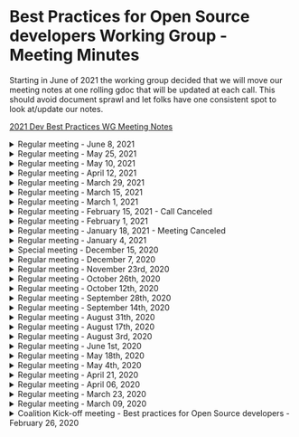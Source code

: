 # Best Practices for Open Source developers Working Group - Meeting Minutes

Starting in June of 2021 the working group decided that we will move our meeting notes at one rolling gdoc that will be updated at each call. This should avoid document sprawl and let folks have one consistent spot to look at/update our notes.

[2021 Dev Best Practices WG Meeting Notes](https://docs.google.com/document/d/1sJhaZxG_9Wb2Sg6a4KxqnIvo_to5OkhMkbBk_7UqtEc/edit#)

<details>
Archived Notes
 <summary>Regular meeting - June 8, 2021</summary>

## Live Meeting Notes

<https://docs.google.com/document/d/1uadzULCR-l9JGVPeFM8uGK0AMsAimBnlC9CGfA9s4Ww/edit>

## Intro

- New members on the call this week?

## New Meeting Day & time

We now meet every other Tuesday at 10 AM ET (2PM UTC) starting May 25, 2021. The calendar invite has been updated to reflect the new day/time.

## Quick status on in-flight projects - (~2min each)

### Fundamentals course

<https://courses.edx.org/courses/course-v1:LinuxFoundationX+LFD106x+3T2020/course/>

- course updates desired annually to 1.5 years
- desire to convert from gdoc to markdown (having some opportunities

### SKF

<https://www.securityknowledgeframework.org/>

### CII Best Practices badge project

<https://bestpractices.coreinfrastructure.org/en>

### Inventory project (CRE)

<https://owasp.org/www-project-integration-standards/>
<https://docs.google.com/presentation/d/16R84qeu9Lvvt4lrSG0dymHgTjqAEzB2XJIsDi4JCHr4/edit#slide=id.p>

-

### Scorecards

<https://github.com/ossf/scorecard>

## Synchronizing Group Efforts

Conversation around next projects

- Our opinionated list of good practices and tools for devs
- How can we provide advise to Maintainers on how to make upgrades easier

## Recording

TBD

</details>

<details>
<summary>Regular meeting - May 25, 2021</summary>

## Live Meeting Notes

<https://docs.google.com/document/d/1Nh4LjoqFYHAvB2xEKahYOD6zKUVmDN_NkpP8R2lIA7A/edit>#

## Intro

- New members on the call this week?

## New Meeting Day & time

We now meet every other Tuesday at 10 AM ET (2PM UTC) starting May 25, 2021. The calendar invite has been updated to reflect the new day/time.

## Quick status on in-flight projects - (~2min each)

### Fundamentals course

<https://courses.edx.org/courses/course-v1:LinuxFoundationX+LFD106x+3T2020/course/>

- course updates desired annually to 1.5 years
- desire to convert from gdoc to markdown (having some opportunities

### SKF

<https://www.securityknowledgeframework.org/>

### CII Best Practices badge project

<https://bestpractices.coreinfrastructure.org/en>

### Inventory project (CRE)

<https://owasp.org/www-project-integration-standards/>
<https://docs.google.com/presentation/d/16R84qeu9Lvvt4lrSG0dymHgTjqAEzB2XJIsDi4JCHr4/edit#slide=id.p>

-

### Scorecards

<https://github.com/ossf/scorecard>

## Synchronizing Group Efforts

Resources -

- <http://people.redhat.com/crrobins/DevBestPractice-RefArch.pdf>
- <https://jamboard.google.com/d/1rpCIykiwrjFG-wvvyVg4YyMwP4RZI6txOWu3ociTOXo/viewer?f=0>
- <http://people.redhat.com/crrobins/Dev_Best_Practices_Drawings.pdf>

Conversation around next projects

- Talked through desire of group to craft some actionable good practices
- How can we provide advise to Maintainers on how to make upgrades easier

## Recording

TBD

</details>

<details>
<summary>Regular meeting - May 10, 2021</summary>

## Live Meeting Notes

<https://docs.google.com/document/d/1c3HYr0ARjqK3qBCVBkkN-buZsD5KMpQc_dRhPa93Big/edit>#

## Intro

- New members on the call this week?

## Please Vote

Seeking to move meeting to a better time, please vote: <https://doodle.com/poll/xxh6ykwx23icqzrc>

## Quick status on in-flight projects - (~2min each)

### Fundamentals course

<https://courses.edx.org/courses/course-v1:LinuxFoundationX+LFD106x+3T2020/course/>

- course updates desired annually to 1.5 years
- desire to convert from gdoc to markdown (having some opportunities

### SKF

<https://www.securityknowledgeframework.org/>

### CII Best Practices badge project

<https://bestpractices.coreinfrastructure.org/en>

### Inventory project (CRE)

<https://owasp.org/www-project-integration-standards/>
<https://docs.google.com/presentation/d/16R84qeu9Lvvt4lrSG0dymHgTjqAEzB2XJIsDi4JCHr4/edit#slide=id.p>

-

### Scorecards

<https://github.com/ossf/scorecard>

## Synchronizing Group Efforts

Resources -

- <http://people.redhat.com/crrobins/DevBestPractice-RefArch.pdf>
- <https://jamboard.google.com/d/1rpCIykiwrjFG-wvvyVg4YyMwP4RZI6txOWu3ociTOXo/viewer?f=0>
- <http://people.redhat.com/crrobins/Dev_Best_Practices_Drawings.pdf>

Conversation around next projects

- Talked through desire of group to craft some actionable good practices
- How can we provide advise to Maintainers on how to make upgrades easier

## Recording

TBD

</details>

<details>
<summary>Regular meeting - April 12, 2021</summary>

## Live Meeting Notes

<https://docs.google.com/document/d/1P6TtTkbtSBLfdjlYWDS4c6EQi_1yTuxqEJyNcBHvrjY/edit#heading=h.f4s78jj8txih>

## Intro

- New members on the call this week?

## Quick status on in-flight projects - (~2min each)

### Fundamentals course

<https://courses.edx.org/courses/course-v1:LinuxFoundationX+LFD106x+3T2020/course/>

- course updates desired annually to 1.5 years
- desire to convert from gdoc to markdown (having some opportunities

### SKF

<https://www.securityknowledgeframework.org/>

### CII Best Practices badge project

<https://bestpractices.coreinfrastructure.org/en>

### Inventory project (CRE)

<https://owasp.org/www-project-integration-standards/>
<https://docs.google.com/presentation/d/16R84qeu9Lvvt4lrSG0dymHgTjqAEzB2XJIsDi4JCHr4/edit#slide=id.p>

-

### Scorecards

<https://github.com/ossf/scorecard>

## Synchronizing Group Efforts

Resources -

- <http://people.redhat.com/crrobins/DevBestPractice-RefArch.pdf>
- <https://jamboard.google.com/d/1rpCIykiwrjFG-wvvyVg4YyMwP4RZI6txOWu3ociTOXo/viewer?f=0>
- <http://people.redhat.com/crrobins/Dev_Best_Practices_Drawings.pdf>

Conversation around next projects

- Talked through desire of group to craft some actionable good practices
- How can we provide advise to Maintainers on how to make upgrades easier

## Recording

TBD

</details>

<details>
<summary>Regular meeting - March 29, 2021</summary>

## Live Meeting Notes

<https://docs.google.com/document/d/1yNd8n5edZARxZ2dRWSG-0Z03dEOKdLruiIJSvgMTou4/edit#heading=h.f4s78jj8txih>

## Intro

- New members on the call this week?

## Quick status on in-flight projects - (~2min each)

### Fundamentals course

<https://courses.edx.org/courses/course-v1:LinuxFoundationX+LFD106x+3T2020/course/>

- course updates desired annually to 1.5 years
- desire to convert from gdoc to markdown (having some opportunities

### SKF

<https://www.securityknowledgeframework.org/>

### CII Best Practices badge project

<https://bestpractices.coreinfrastructure.org/en>

### Inventory project (CRE)

<https://owasp.org/www-project-integration-standards/>
<https://docs.google.com/presentation/d/16R84qeu9Lvvt4lrSG0dymHgTjqAEzB2XJIsDi4JCHr4/edit#slide=id.p>

-

### Scorecards

<https://github.com/ossf/scorecard>

## Synchronizing Group Efforts

Resources -

- <http://people.redhat.com/crrobins/DevBestPractice-RefArch.pdf>
- <https://jamboard.google.com/d/1rpCIykiwrjFG-wvvyVg4YyMwP4RZI6txOWu3ociTOXo/viewer?f=0>
- <http://people.redhat.com/crrobins/Dev_Best_Practices_Drawings.pdf>

Conversation around next projects

- Talked through desire of group to craft some actionable good practices
- How can we provide advise to Maintainers on how to make upgrades easier

## Recording

TBD

</details>

<details>
 <summary>Regular meeting - March 15, 2021 </summary>

## Live Meeting Notes

## Intro

- New members on the call this week?

## Quick status on in-flight projects - (~2min each)

### Fundamentals course

<https://courses.edx.org/courses/course-v1:LinuxFoundationX+LFD106x+3T2020/course/>

- course updates desired annually to 1.5 years
- desire to convert from gdoc to markdown (having some opportunities

### SKF

<https://www.securityknowledgeframework.org/>

### CII Best Practices badge project

<https://bestpractices.coreinfrastructure.org/en>

### Inventory project (CRE)

<https://owasp.org/www-project-integration-standards/>
<https://docs.google.com/presentation/d/16R84qeu9Lvvt4lrSG0dymHgTjqAEzB2XJIsDi4JCHr4/edit#slide=id.p>

-

### Scorecards

<https://github.com/ossf/scorecard>

## Synchronizing Group Efforts

Resources -

- <http://people.redhat.com/crrobins/DevBestPractice-RefArch.pdf>
- <https://jamboard.google.com/d/1rpCIykiwrjFG-wvvyVg4YyMwP4RZI6txOWu3ociTOXo/viewer?f=0>
- <http://people.redhat.com/crrobins/Dev_Best_Practices_Drawings.pdf>

Conversation around next projects

- Talked through desire of group to craft some actionable good practices
- How can we provide advise to Maintainers on how to make upgrades easier
- Could we take "Top X" from Stack Overflow and work on guidance to correct those things?

## Recording

TBD

</details>

<details>
 <summary>Regular meeting - March 1, 2021 </summary>

## Live Meeting Notes

<https://docs.google.com/document/d/1rT6YPFb6LnL1EaCo97gFLcj_QanIoAt-f_q8V8SZqJM/edit>

## Intro

- New members on the call this week?
- Brandon Caldwell

## Quick status on in-flight projects - (~2min each)

### Fundamentals course

<https://courses.edx.org/courses/course-v1:LinuxFoundationX+LFD106x+3T2020/course/>

- course updates desired annually to 1.5 years
- desire to convert from gdoc to markdown (having some opportunities

### SKF

<https://www.securityknowledgeframework.org/>

### CII Best Practices badge project

<https://bestpractices.coreinfrastructure.org/en>

### Inventory project (CRE)

<https://owasp.org/www-project-integration-standards/>
<https://docs.google.com/presentation/d/16R84qeu9Lvvt4lrSG0dymHgTjqAEzB2XJIsDi4JCHr4/edit#slide=id.p>

-

### Scorecards

<https://github.com/ossf/scorecard>

## Synchronizing Group Efforts

Resources -

- <http://people.redhat.com/crrobins/DevBestPractice-RefArch.pdf>
- <https://jamboard.google.com/d/1rpCIykiwrjFG-wvvyVg4YyMwP4RZI6txOWu3ociTOXo/viewer?f=0>
- <http://people.redhat.com/crrobins/Dev_Best_Practices_Drawings.pdf>

Conversation around next projects

- Talked through desire of group to craft some actionable good practices
- How can we provide advise to MAintainers on how to make upgrades easier
- Could we take "Top X" from Stack Overflow and work on guidance to correct those things?

## Recording

<https://zoom.us/rec/share/jGRUSBtJ1Jv7IE8Vvn8xRjAtMzfHjUHUZjaDH2k_TTWzeXXRXZpK6J1UPpy0hdzF.v5AMc6yj9XNpHD-T?startTime=1614614696000>

</details>

<details>
 <summary>Regular meeting - February 15, 2021 - Call Canceled</summary>

## Intro

- New members on the call this week?
-

## Quick status on in-flight projects - (~2min each)

### Fundamentals course

<https://courses.edx.org/courses/course-v1:LinuxFoundationX+LFD106x+3T2020/course/>

-

### SKF

<https://www.securityknowledgeframework.org/>

-

### CII Best Practices badge project

<https://bestpractices.coreinfrastructure.org/en>

-

### Inventory project (CRE)

<https://owasp.org/www-project-integration-standards/>
<https://docs.google.com/presentation/d/16R84qeu9Lvvt4lrSG0dymHgTjqAEzB2XJIsDi4JCHr4/edit#slide=id.p>

-

### Scorecards

<https://github.com/ossf/scorecard>

-

## Synchronizing Group Efforts

Resources -

- <http://people.redhat.com/crrobins/DevBestPractice-RefArch.pdf>
- <https://jamboard.google.com/d/1rpCIykiwrjFG-wvvyVg4YyMwP4RZI6txOWu3ociTOXo/viewer?f=0>
- <http://people.redhat.com/crrobins/Dev_Best_Practices_Drawings.pdf>

Conversation around diagrams

-
-
-

## Recording

N/A

</details>

<details>
 <summary>Regular meeting - February 1, 2021</summary>

## Intro

- New members on the call this week?
- Vinnod Anadan

## Quick status on in-flight projects - (~2min each)

### Fundamentals course

<https://courses.edx.org/courses/course-v1:LinuxFoundationX+LFD106x+3T2020/course/>

- need to convert google docs to markdown format....someday
- Seeking to do annual update/every year and a half
- @CRob talk to david w about RH training (and any others that have interesting materials)

### SKF

<https://www.securityknowledgeframework.org/>

- building feature for secure code review (CVEs, code snippets, etc). will have real examples in the near future. Xav will ping Glen to continue collaborating.

### CII Best Practices badge project

<https://bestpractices.coreinfrastructure.org/en>

- David posted email about longer-term project. Website runs on Rails5 due to library incompatibilities with Rails6. Working on conversion. Testing framework currently does not work (but most of the rest does).
- David notes "making updates hard is a security problem. how do we fix this?"
- We may want to pick this up as a future work item (simpler updates). We can provide advice, tooling, etc to help devs avoid getting in this spot. Dependabot and other tricks, guidance docs per language maybe? How do we address this from an SCA-perspective
- Dan L has two recent posts two posts <https://medium.com/swlh/the-dependency-jungle-841bd1c7bce0> & <https://dlorenc.medium.com/zombie-dependencies-77c34740a7a8>

### Inventory project (CRE)

<https://owasp.org/www-project-integration-standards/>
<https://docs.google.com/presentation/d/16R84qeu9Lvvt4lrSG0dymHgTjqAEzB2XJIsDi4JCHr4/edit#slide=id.p>

Update from CRE team - -"We just finished mapping the CREs (based on ASVS checks) to NIST SP800-53!
After analysing the result we concluded we need an intermediate layer of concepts to make mapping and maintenance easier, but also to make the inventory more organized. See the slides for details and examples. We also specified the mapping data model, as promised.
Currently we are adding the conceptual layers to the CRE mapping and then we can work with Glenn and Riccardo on importing and frontend work. In case we won't have a working demo next time we definitely can show you examples in the data of what it will look like using source data and mockups. We look forward to that."

### Scorecards

<https://github.com/ossf/scorecard>

- working with Envoy project to eval dependencies.
- questions on how to address best practices have come up..."how we we do crypto validation?", for example

## Synchronizing Group Efforts

Resources -

- <http://people.redhat.com/crrobins/DevBestPractice-RefArch.pdf>
- <https://jamboard.google.com/d/1rpCIykiwrjFG-wvvyVg4YyMwP4RZI6txOWu3ociTOXo/viewer?f=0>
- <http://people.redhat.com/crrobins/Dev_Best_Practices_Drawings.pdf>

Conversation around diagrams

- Page 3 - Move SKF & CII into Venn overlap fully
- @CRob to test out a few colours for diagram
- Page 2 - remove Inputs/Output for now and ask project leads to flesh out project info for publication to WG landing page
- Future Work Item - review desired requirements to endorse for OSS Devs with group. Provide guidance for MFA/2FA for Devs
- Page 5 - Personas - @CRob share Vuln. Disclosure person PPT with group for review.
- @ALL - review page 5 androvide notes on personas relevant to this WG, make suggestions for items to combine/not focus on, and personas to expand

## Recording

TBD

</details>

 <details>
 <summary>Regular meeting - January 18, 2021 - Meeting Canceled</summary>

## Intro

- New members on the call this week?
-

## Quick status on in-flight projects - (~2min each)

### Fundamentals course

<https://courses.edx.org/courses/course-v1:LinuxFoundationX+LFD106x+3T2020/course/>

-

### SKF

<https://www.securityknowledgeframework.org/>

-

### CII Best Practices badge project

<https://bestpractices.coreinfrastructure.org/en>

- Rails 5->6 update. "Making updates hard is a security problem"

### Inventory project (CRE)

<https://owasp.org/www-project-integration-standards/>
<https://docs.google.com/presentation/d/16R84qeu9Lvvt4lrSG0dymHgTjqAEzB2XJIsDi4JCHr4/edit#slide=id.p>
\*Instantiated the first batch of low level common requirements, based on the ASVS checks
• Linked these to the OWASP top 10
•85% Linking these to NIST SP800-53 rev.5. – as a donation to the community by the Software Improvement Group
We regard this NIST publication as a good source as it is authoritative and provides useful additional content, like optional countermeasures
such as purging a mobile device in case of a lockout. Approach:
• Starting with ASVS since it generally is most detailed, then tracing the most relevant paragraphs in NIST-800-53.
• Ignoring second-order relations (Related controls in NIST), as it creates a jungle of (circular) references that we are trying to simplify.
• Starting up: Mapping WSTG - self maintaining!
We are in the process of making the CRE-links with the OWASP Web Security Testing Guide the first self-maintaining mapping. The plan is to
add tags to the WSTG sources that our parse will use to keep the CRE mapping up to date all the time.
• Soon: importing in SKF and building first use case: Show CRE page based on CRE-ID.
• After that:
• Adding intelligence to the CRE parser that finds new (cross-) relations if new data is added by the community.
• More use cases, e.g. search, coverage mapping from standard to standard
• Setting up structure for native CRE browsing, using perspectives

### Scorecards

<https://github.com/ossf/scorecard>

-

## Synchronizing Group Efforts

Resources -

- <http://people.redhat.com/crrobins/DevBestPractice-RefArch.pdf>
- <https://jamboard.google.com/d/1rpCIykiwrjFG-wvvyVg4YyMwP4RZI6txOWu3ociTOXo/viewer?f=0>
- <http://people.redhat.com/crrobins/Dev_Best_Practices_Drawings.pdf>

## Other subjects

-
-

## Recording

TBD

</details>

<details>

 <summary>Regular meeting - January 4, 2021</summary>

## Intro

- New members on the call this week?
- Jon Zeolla

## Quick status on in-flight projects - (~2min each)

### Fundamentals course

<https://courses.edx.org/courses/course-v1:LinuxFoundationX+LFD106x+3T2020/course/>

-

### SKF

<https://www.securityknowledgeframework.org/>

- up to 18 pis running the lab environment
- toying with idea of adding code reading skill to SKF (wants to check with CodeQL guys) - provide snippet, have learner ID vuln/coding flaw. doesn't seem hard to integrate. (Xav will check to see what is available)
  Glenn will be updated site cert laster this week

### CII Best Practices badge project

<https://bestpractices.coreinfrastructure.org/en>

- Updated stack (docker updates, etc)
  added small tweaks to criteria that were proposed ~Dec8; any last minute comments, please speak up now so they can be merged Thursday
  rebranding from CII to OpenSSF Best Practices Badge (costs involved)? If we do it, we'd like to do it just once. - <https://github.com/coreinfrastructure/best-practices-badge/issues/1515>

### Inventory project (CRE)

<https://docs.google.com/presentation/d/16R84qeu9Lvvt4lrSG0dymHgTjqAEzB2XJIsDi4JCHr4/edit#slide=id.p>

- Working on NIST 800-53 mappings
- OWASP testing guide up next
  Working with SKF to import to work to build the 1st use case
  DW - CRE needs a homepage (CRob agrees!!)

### Scorecards

<https://github.com/ossf/scorecard>

-

## Synchronizing Group Efforts

<http://people.redhat.com/crrobins/DevBestPractice-RefArch.pdf>
<https://jamboard.google.com/d/1rpCIykiwrjFG-wvvyVg4YyMwP4RZI6txOWu3ociTOXo/viewer?f=0>

- Review first draft of RefArch with whole WG
- Good round of comments, will continue to add information to diagram and refine. Artifact will be useful in explaining our group to ourselves and outsiders to help encourage participation in our projects and help developers get value out of our output.

## Other subjects

-
-

## Recording

TBD

</details>

<details>
<summary>Special meeting - December 15, 2020</summary>

Whiteboard diagram - <http://people.redhat.com/crrobins/DevBestPractice-RefArch.pdf>

## Attendees: CRob, David, Xav, Altaz

## Meeting Notes

Hit the record button? -- YUP
WG purpose - educate people, give training (hands on/how-to apply), consistent community-curated requirements list, leverage community initiatives to achieve these goals
Xav notes that reporting helps with adoption
WG README - <https://github.com/ossf/wg-best-practices-os-developers/blob/main/README.md>
Identify (CRE, standards), Learn (Fundamentals, OWASP SKF), Adopt (Badge (+Identify), Scorecards)
Next steps - gap assessment - what are we missing to hit our mission/vision, what technical gaps do we have, what requirement/standards are we missing?

## Recording

<http://people.redhat.com/crrobins/OpenSSF%20Dev%20Best%20Practices%20Reference%20Architecture%20JAD%20(2020-12-15%20at%2011_33%20GMT-8).mp4>

</details>

<details>
 <summary>Regular meeting - December 7, 2020</summary>

## Intro

- New members on the call this week?
- avalani (Altaz Valani)
- Magnus
- Todd Collum (Red Hat)
- Mark Bestavros (Red Hat)
- Ryan Ware (Intel)

## Quick status on in-flight projects - (~2min each)

### Fundamentals course

<https://courses.edx.org/courses/course-v1:LinuxFoundationX+LFD106x+3T2020/course/>

- Stats for Fundamentals of Developing Secure Software (as of 12/01) Courses:
- Secure Software Development: Requirements, Design, and Reuse (LFD104x) 508 registrants
- Secure Software Development: Implementation (LFD105x) 279 registrants
- Secure Software Development: Verification and More Specialized Topics (LFD106x) 253 registrants

### SKF

<https://www.securityknowledgeframework.org/>

- busy upgrading Docker environment - projects perhaps up to 200 simultaneous users spinning up labs
- using machine learning to automatically generate security requirements
- looking to work on editing next - "easy editor" mode to practice exploits & implementation of controls within labs
- Dan L asks if there are any estimates on potential on-going costs (Glenn is/will investigate

### CII Best Practices badge project

<https://bestpractices.coreinfrastructure.org/en>

- CII Best Practices Badge: 3526 Projects are now enrolled. For stats over time, see: <https://bestpractices.coreinfrastructure.org/en/project_stats>

### Inventory project

<https://docs.google.com/presentation/d/16R84qeu9Lvvt4lrSG0dymHgTjqAEzB2XJIsDi4JCHr4/edit#slide=id.p>

- Possible demo to WG
-

### Scorecards

<https://github.com/ossf/scorecard>

- daily cron file running each night with results published in json format.

## Synchronizing Group Efforts

- Group "Walking Around" Deck aka the Elevator Pitch (Slide 13 for diagram)
  <https://docs.google.com/presentation/d/16R84qeu9Lvvt4lrSG0dymHgTjqAEzB2XJIsDi4JCHr4/>
  Dan's Diagram -
  <https://docs.google.com/presentation/d/17ByjVMRWLg5_d3ICRLNC6bqQEkFX8_7xpQVkl7D8Q-0/edit#slide=id.p>

- Group Brainstorm on Connectivity of projects
  -- Altaz - how can we automate regs/frameworks
  -- DW - looking at badges/fundamentals do offer assurance/certification of practices
  -- SKF - can "attest" project/person completed labs
  -- DW - add to flow diagram (what is/should be moving between the elements)..not only add the WHAT, but add the HOW to it
  -- Glenn - "You are the whole circus, but it is only one clown" - would be good it ID where data is best hosted/created and source from there - reduces redundancy, allows focus on
  -- will create WG Reference Architecture - Dave W, Altaz, Dan L, CRob, and others to start to put the picture together of how all our parts interact

## Other subjects

-
-

## Recording

<https://github.zoom.us/recording/detail?meeting_id=32ZBQPHQShGrbxmmsX4uvg%3D%3D>

</details>

<details>
 <summary>Regular meeting - November 23rd, 2020</summary>

## Intro

- New members on the call this week?
- Frederico De Meo
- Rob van der Veer (CRE project)
- Sylvan Rigal (CRE project)

## Quick status on in-flight projects

### Fundamentals course

- Lots of interest & sign ups (100s of folks). DW will get #s for next time.
- DW can give access to the source google docs for anyone interested in "auditing" the class and seeing the materials

### SKF

- Improving labs (with help from a colleague). Trimming size down in size to make them quicker and more reliable.
- Working on github integration (next year task)
- Adding MOAR raspberry pis to improve capacity/performance. Curious to see Foundation's ability to finance tasks like this @CRob talk to TAC.
  - Dan L - plan for quarterly press releases. PR team locks doc ~2wks ahead.
    - @Glenn get "press release" text prepped and over to CRob to pass to PR team
- Ricco working on mapping user stories to SKF. Making a machine-learning model to perform the mapping & recommend requirements for ASGS reqs. Looking at 30-50 most used user stories for ASGS reqs.

### CII Best Practices badge project: which working group of the OSSF?

- TAC met and agreed with discussion between leads for Metrics & this working group. Dev Best Practices working group is cleared to assist curating/augmenting/improving the current CII Best Practices Badge project best practices. We'll coordinate with the Metrics team as they are ready to start advertising the badges as part of their reporting.
- Group discussion:

### Inventory project

- Working towards further integration with CRE & SKF. Has design that supports it. Will extend current SKF mappings with new standard.
- What is a good technical control to use (in email suggested PCI-DSS?) - NIST SSDF (<https://csrc.nist.gov/publications/detail/white-paper/2020/04/23/mitigating-risk-of-software-vulnerabilities-with-ssdf/final>), OWASP ASVS (<https://csrc.nist.gov/publications/detail/white-paper/2020/04/23/mitigating-risk-of-software-vulnerabilities-with-ssdf/final>), OWASP Project Proactive Controls (<https://owasp.org/www-project-proactive-controls/>), NIST 800-53 ( , NIST CSF (
- What are priority use cases for for interactions with database (ex url with cre id and get links to sources) DW - if I met criteria X, what other criteria might I also meet?
- hope to demonstrate to group next meeting

### Scorecards

- <https://github.com/ossf/scorecard>
- makes pass/fail binary decisions across these projects o assist in automation.
- setup to run cron jobs across an assortment of projects to watch trends over time (suggestions for additional projects or better detections welcome)
- hitting a boggle with github rate-limiting (would welcome suggestions to improve performance) - DW suggests splitting up jobs to run serially

## Synchronizing Group Efforts

- How do we want to move forward participating in the currently listed projects?
  -- DW what is missing in the best practices badge? would love feedback. how can we integrate the Scorecard with Badges?
  -- @CRob setup brainstorming doc to collect ideas on increasing awareness
  -- Attending calls with projects to walk through SFK/CRE/Badges
  -- assemble Conference list & assemble stock deck for presenting
  ---<https://docs.google.com/spreadsheets/d/1L_wvZlwgr3vEiaHDG31U4NnUq6IeIGDVrkIzhGlL0FQ/edit#gid=0>
  -- get Fredrico access to Slack
  -- Federico - have we considered approaching academia/researchers. how can we map human factors or computer functions to a mathematical function? (google "Science of Security" to see if this lines up with possibilities). There are some things that can be mathematically proven.
  -- how can this group help in looking at research/the cbk to assist in improving that research off

- How best can we serve the OSS developer community?
  -- Awareness of these projects?
  -- Synching of standards/requirements between projects?
  -- Documenting persons/user stories
  -- Other thoughts

## Other subjects

- DW met with Hyperledger Avalon project last week. They are in good shape and got a badge!! They will be providing some git issues for improvement
-

## Recording

Sadly, no one on call had perms to allow it - @CRob get that fixed for DW & myself

</details>

<details>
 <summary>Regular meeting - October 26th, 2020</summary>

## Intro

- New members on the call this week?
  Rob, Spyros, & Dan stopped by to talk about their projects

## Quick status on in-flight projects

### Fundamentals course

- in-flight for public release - STAY TUNED!
- wants to move to github in markdown post-release

### SKF

- major release out now! (yay!)
- glenn will be adding more network/compute capacity
- labs improvement in-flight (design secure coding function)
- needs help with github how it can ingest scoring data

### CII Best Practices badge project: which working group of the OSSF?

- no decision from TAC yet
- more projects getting badges
- some capacity issues around folks downloading data, implementing rate limit to help manage
- assurance case in badge app - why do we think this is secure - MITRE has reviewed recently and posted comments; they'd like the app to swap to MITRE notation

### Inventory project

- Common Requirement Enumerator (CRE)
  <https://owasp.org/www-project-integration-standards/>
- david expressed interest
- glenn invited them to our call - Rob & Spyros
- OWASP integration standard project - -create inventory to link standards together
- Setup meeting next week to talk about data formats (SKF & CRE has mutual interest). envision a service/url that can be used to route content linked to particular topic
- Spryos working on POC
- Currently maintaining links in spreadsheet & using python script to convert to YAML to validate vs. JSON schema & puts valid items into github. github action links PR & provides basic REST API
- David W ? - what about standard overlap/relations but not exactly the same? how will that be handled? DW - we should assume they are related, but not subsets/supersets of each other. Rob - want to learn about requirements at this point & provide data - future item to work on

(Rob is co-lead of this and also works on SAMM)

## Other subjects

- Dan Lorenc to present on [Open Source Scorecards](https://github.com/dlorenc/scorecard) if it makes sense to work on as part of this group.
  <https://github.com/dlorenc/scorecard>

- wants to distill CII best practices & dashboards project to find requirements that can be defined and automated
- understands some items are not automatable
- using cii api to check/validate data
- desires a place to talk about what best practice are & discuss (sounds like Dan found the place!)
- Glenn ? - where can this be run - cli for now, can be run ...daily..and save results or done on the fly
- Daveid W ? - are queries in parallel - yes & caches github queries for rate limiting
- Daveid W ? - badges has some tools and are collecting some of this info, think about where best places to run checks would be
- Dan L -wants to make it finer-grain in the future and focus on specific languages
- David W ? - we should setup a subset meeting to go over checking/tests of each tools to see overlap & opportunities
- David W ? - is this github only? gitlab, etc? - Dan L- is open to the idea in the future
- David W ? - suggests talking to the Chaos folks...they have some tooling in this space too. He can help broker convo

## Recording

[Meeting recording](https://github.zoom.us/rec/play/Dw-FA9xZotcX09hSBp-EfLCna3Yi5raNgHThv6VmSXISmsJlBSXjyE2FGN1XgmEx0FBAWoXVonL21aG3.CRLFuuL-NQeO9STQ?continueMode=true)

</details>

 <details>
 <summary>Regular meeting - October 12th, 2020</summary>

## Intro

- No new members on the call this week

## Quick status on in-flight projects

### Fundamentals course

- 3 classes have been converted to EdX (content being broken up to smaller pieces)
- David reviewing & has taken all 3 classes
  -- minor formatting/typo changes being corrected
- Email david to get into beta test (goes live in one week)
- Could create github repo to collect feedback on future classes & submit issues
- Desire not to have constant stream of new content, desire for some form of period updates/review

### SKF

- Met with xavier on codeql integrations & how to coordinate requirements & how to add codeql into labs. Xavier hope to have an update on status later today
- Team is fixing last bugs. can use skf as an anonymous user, now working on polishing
- Planning on release later this week (has generic codeql template or if xav's efforts get integrated)
- Feedback, questions, gitter channel for feedback
- For RFEs - create fork (all content is in markdown) & pr
  -- now that app is decoupled, even easier/fasater for updates (if WG wants to add prior to big release, look at dev branch) [currently big backlog, but going forward will be a smaller delta]
- Badging/scoring will be in future sprints
- Labs fixing vulns in editor & testing against labs, in-browser http-interceptor

### CII Best Practices badge project: which working group of the OSSF?

- David gave preso to TAC last week(since there are two groups interested in badges)
- WG's need to refine scope & present to TAC that hopefully will make things more clear.

### Inventory project

- Common Requirement Enumerator (CRE)
- OWASP has already been active in promoting it
- OWASP is working on MVP on structure of MVP
- Will add/replace with skf dataset
- Looking for requirements coverage (ASF, PCI, FedRAMP, etc)
- Gibson can report back with progress next WG call

## Other subjects

- Gibson - what timing should they consider for their release?
  -- Conversation about how end-user could actually get and deploy update
  -- David - would this be good to get into the press release that is coming out this week?
  ---David, Xavier, CRob agree this would be good to add in
  --- Press release should be frozen by oct15 (note to lindsay) to go out on oct28
  ---- @CRob contact lindsay to see if we can get into press release. @ Gibson to propose a few sentences for the release & provide access links

## Recording

[Meeting recording](https://github.zoom.us/rec/play/ryLKINNE83bMavNA_mYNfAjkQFcWUyNNk_D-Yc-Oh7EPchxxedABvHzNyL55KiVfS3Ry4R-jwwkABWsA.tCGvkrb6HeGiKoNK?continueMode=true&_x_zm_rtaid=adj_Bf8bSz2PFTsAxn_qbg.1603127971136.cef4507fbbd7e934ff492b003b76eeca&_x_zm_rhtaid=116)

</details>

<details>
 <summary>Regular meeting - September 28th, 2020</summary>

## Intro

- Rob Cuddy, from HCL Technologies

## Quick status on in-flight projects

### Fundamentals course

Things are on track. Content is frozen, conversion to EDX is in progress.
ETA is still end of October, it would be awesome, though November is more realistic.
We should have the sign up by the end of October.

**Early access possible?**

Certainly possible, David will ask: Yes, beta access 1w before the release.

**Cost?**

Free for taking the course. Fee for the certification? David will ask

### SKF

- UI: All the pages done.
- TODO: Design patterns
- TODO: CodeQL queries - Xavier to touch base with Glenn / Riccardo

## CII Best Practices badge project: which working group of the OSSF?

See <https://github.com/ossf/wg-best-practices-oss-developers/issues/23>

It doesn't easily fit into just one group. Focused on measuring projects, which fits perhaps better into the "Security threat" group. There should be one home, as a working group, but it's important to set up a collaboration between the 2 groups. Whichever WG is the home, both groups should be involved.

- Crob: feels strongly that it should be part of this group, to focus all developer-focused activities in one group.
- Bjorn agrees with Crob. It's def about the best practices. Fair point that the name confusion could be a problem if the CII Best Practices goes into another group than the Best Practices WG
- Dave + Pavel + Rob Cuddy votes for this group
- Xavier: Not a strong opinion but thinks it should belong to the other group. This WG is focused on the individual, that other is focused on the projects.
- Rob: Anything that can bring visibility on best practices to individuals is valuable

David will bring that to the other WG, and eventually bring it to the TAC

## Organization: Nominate new lead / co-lead?

CRob is volunteering

## Inventory project: Should we start?

<https://github.com/ossf/wg-best-practices-oss-developers/blob/main/docs/inventory.md>

- CRob: This group should have these resources. The integration part will def be more challenging and could come in a later phase.
- Rob: Connection to other tooling and categorization make a big difference. About ranking: loves that it comes from the actual user's perspective.
- When the inventory integrates with SAST tools within the IDE, do you get remediation advises associated? Depends on the tool itself, but yes.
- SKF intended also to consume the inventory. In the meantime, SKF can add other sources, waiting for the inventory to be live.

## Other subjects

- Xavier's zoom virtual background is from [Miyazakis's Spirited away](https://en.wikipedia.org/wiki/Spirited_Away), awesome movie highly recommended by this group.

</details>

<details>
 <summary>Regular meeting - September 14th, 2020</summary>

## Introduction of newcomers

## OWASP SKF Demo

Glenn made a demo of the Security Knowledge Framework. Comments and questions:

- The framework is open to external contributions. One can create new design patterns and enrich the framework
- **Can the entries be mapped to other requirements than ASVS / MASVS?** This working group intended to also deliver a unified requirements definition (The _Inventory_ project). Once done, this unified list would have been used for the mapping. This project has been paused because of lack of resources.
- Demo of the upcoming version available at <https://beta.securityknowledgeframework.org/>. Credentials are the same as for the current demo version
- **Do you have plans to add compliance requirements (e.g. NIST)** No plan, but the platform makes it easy to add requirements, and we want people to contribute.
- **Concrete next steps**:
- Login with ID providers (GitHub, GitLab, Google, Facebook, Twitter ...)
- Infrastructure for public instance
  - Remarks: this is not blocking the next release. We can release it with the current local deployment solution
- For the OSSF public announcement: Announce release, and announce plan to provide a public, community-powered instance.

## (Discussion of) proposal from David A. Wheeler

David A. Wheeler made the following proposal:

The OpenSSF is expected to have a press release at the end of October.
It would be very good to have a few concrete results to announce then.
If we want to meet that deadline, some things must happen quickly!

Several people have reviewed the course “Fundamentals of Developing Secure Software”,
with generally very positive comments. I have tried to respond to all
feedback (e.g., there's more about privacy, CORS, etc.).
If this course is to be released by the end of October,
the course content has to be frozen Sep 15, and this WG needs to
approve it as an OpenSSF result within a few days (final approval must
be known by the end of September, and the TAC and GB may need/want to weigh in).

On 2020-09-11 Glenn Ten Cate & David A. Wheeler spent considerable time discussing
OWASP SKF & the "Fundamentals..." course. They are very different;
the "Fundamentals" course covers basic fundamentals, while OWASP SKF includes
mechanisms to identify requirements & a set of labs. We discussed options for
integrating them more closely in the future, and have some ideas for doing that
long-term, but it would be risky to try to integrate them into a single
by the end of October. However, Glenn Ten Cate believes they can have a useful
capability by the end of October. Both agreed that the SKF labs, for example,
are an excellent complement to the "Fundamentals" material.

I propose that:

- This WG vote whether or not to approve releasing the
  “Fundamentals of Developing Secure Software” course as an OpenSSF course.
  The vote can be electronic; if desired here's a Doodle poll to do it:
  <https://doodle.com/poll/wkwgpzmbhmmgdy3f> . I propose a deadline of
  2020-09-17 23:00 Eastern Time (this upcoming Thursday).

  I also propose that:

- The OWASP SKF work be encouraged to be developed so that there will be
  a releasable version at the end of October (e.g., with enough
  labs that people can clearly see its utility). The WG would vote later
  (say in early October) on whether or not it's ready at that time.
  Of course this work could continue to be refined after that time.

## Actions

- [ ] All: Vote on the course
- [ ] Glenn: Cost estimation for the SKF public infra

</details>

<details>
 <summary>Regular meeting - August 31th, 2020</summary>

## Round table

We welcomed new members and made a quick round of introductions
Attendees: Bjoern Kimminich, Crob, Dave Russo, David Wheeler, Glenn Ten Cate, Riccardo Ten Cate, Dan Lorenc, Pavel Malinov, Xavier René-Corail

## Presentation of the working group

- Overview of the mission
- Overview of the 3 initial projects, and status
  - Inventory and community paused
  - Learning platform

## Presentation of the learning platform / SKF

Glenn and Riccardo presented the learning platform, the vision around it, the current status and the upcoming planned features.
We decided to run a 30min demo and Q&A during next meeting

## CII Best practices badge

David gave a presentation of the [CII Best practices badge](https://github.com/coreinfrastructure/best-practices-badge/blob/master/doc/cii-bp-badge-intro.pptx)

## Course draft

David is working on a course to be published on edx. Freeze date is middle of next month. Should be ready for Nov 3rd for an announcement of new releases from the OSSF.
Feedback welcome, send him an email to get access.

## Actions

- Glenn / Riccardo: Prepare a demo + walk through SKF (please no demo while driving the car Glenn)
- Glenn / David: Think about how the edx course (or similar others) can be "integrated" into the learning platform, contribute to the learning path, etc.
- All: reflect about the CII best practices badge and how it could help our projects. It was not originally in our vision to score the projects, but a badge could obviously contribute to the community effort. Another idea could be that the criteria could link to the respective entries in the learning platform?
- All: propose other ideas for next meeting's agenda

</details>

<details>
 <summary>Regular meeting - August 17th, 2020</summary>

## What happened since last meeting?

- Demo of the new SKF, with UI improvements.
  - On track to release a MVP end of this month

![New UI](./img/New-SKF-UI.png)

- Request for resources for the SKF cloud formally [documented](https://docs.google.com/spreadsheets/d/18hkrbXcDMpbrzAyFJCqXm0jKG9mZ4bQchf1RP9pCBOQ/edit#gid=361723822)
  - 120 dev hours for SKF
  - 180 dev hours for SKF-Labs
  - 8h / week for operations
- 2 candidates reached out to join the working group - intro discussions planned

## Coming next

- API endpoint that can be called for example from GitHub to get the learner achievement and display something on the GitHub profile
- Better structure the Juice shop labs: limit to the ones that have a tutorial
  - Adding tutorials to the ones without was discussed, but in some case it doesn't make sense, and there are not so many where it would make sense
- Add the possibility for the learner to contribute to the labs by opening a PR on the community instance

## Questions

- For the TAC:
  - Resources (see above)
  - Cloud provider preference for the hosting?
  - Should the project move under the OSSF GitHub org or can it stay under Glenn's personal ownership?
    - OWASP didn't previously force it to be under OWASP
  - So far SKF is an [OWASP project](https://owasp.org/www-project-security-knowledge-framework/). How will the OSSF promotion happen?
    - Logo, text on the SKF page?
    - Referencing the SKF project on the OSSF page?

## Actions

- [x] Raise these questions to the TAC (Maya) <https://github.com/ossf/tac/issues/19>

</details>

<details>
 <summary>Regular meeting - August 3rd, 2020</summary>

## What happened since last meeting?

### Organization

- Migration of the old OSSC repo to the new OSSF repo
- Who is the next group leader?
  - Elie originally volunteered but is no longer available
  - Rotating leader?

### Learning platform

- Good progress on the UI revamping: 99% of the UI is ready
- The API work is started
- Still on track for end of August
- There is already a placeholder for the CodeQL section of the labs

## Concerns / discussions

- When the project is not originated by the OSSF, but is an existing project that the OSSF contributes to, promotes ... will there be an ownership / license transfer of this project?
- Decide the preference for the deployment of the learning platform: k8s? on what cloud service?

## Actions

- [ ] Glenn: Prepare demo of the learning platform for next call
- [ ] Xavier: Invite members to the org and give appropriate permissions to the repo
- [ ] Glenn: Draft a plan for explaining resources needs (development and operations)
- [ ] Xavier: Raise the deployment question to the TAC
- [ ] Xavier: Keep the lead of the group for the coming weeks, until a better solution is found

</details>

<details>
 <summary>Regular meeting - June 1st, 2020</summary>
## What happened since last meeting?
**From last meeting**
- Glenn / Riccardo: Implementation of the Webhook solution in SKF, to see what is missing, what is working
- Sara: work on a list of tools easy to use for open source developers
- Xavier: Ping the GitHub learning lab team for a follow-up of the SKF discussion
  - They are ready to resume the discussions. Next steps: Xavier sets up a meeting.
</details>

<details>
 <summary>Regular meeting - May 18th, 2020</summary>

## What happened since last meeting?

- Glenn and Riccardo: Working on integrating SKF with Identity providers ==> possibility to sign up with GitHub.
- Progress on the Inventory format
- Learning Platform: Demo of a webhook for exercise providers to notify the learning platform that the learner has completed an exercise

## Concerns / discussions

### Learning Platform

- ❓ Decision on [Solution webhook](https://github.com/Open-Source-Security-Coalition/Best-Practices-for-OS-Developers/blob/master/learning-platform.md#solution-webhook) payload specification of the Learning Platform
  - ℹ️ Show/demo [implementation of webhook call in OWASP Juice Shop](https://github.com/bkimminich/pwning-juice-shop/blob/develop/appendix/integration.md#challenge-solution-webhook) for MVP
  - ❓ Discuss [MVP implementation idea on OWASP SKF side](https://github.com/Open-Source-Security-Coalition/Best-Practices-for-OS-Developers/issues/3) for MVP

**Decision for next steps:** Finish the MVP (sign-up with GitHub, webhook callback, and perhaps integration with GitHub user profile) before making a full demo to the other working groups.

### List of tools to re-use for the inventory

- Sara just received the SANS-curated list of tools for security and forwarded it, as it could serve as input within the inventory.
  - Seems to us very Network-oriented, and perhaps not for the Open Source developers who are learning how to write secure code
  - But they can be interesting to put in the inventory anyway as ways to test that your application is secure
- F5 is also preparing a list of tools
- OSS User stories for implementation of ASVS requirements <https://twitter.com/madplatt/status/1259874312846282754>

## Actions

- Glenn / Riccardo: Implementation of the Webhook solution in SKF, to see what is missing, what is working
- Sara: work on a list of tools easy to use for open source developers
- Xavier: Ping the GitHub learning lab team for a follow-up of the SKF discussion

</details>

<details>
  <summary>Regular meeting - May 4th, 2020</summary>

## What happened since last meeting?

- **Elie:** Deeper discussions wrt Inventory. Possibility to merge with a current OWASP project "Integration Standards". 2 meetings (on functional requirements, and on technical archi). First MVP could come in 1 month / 2 months.
- **Bjorn:** Proposal of payload that could be sent from an exercise to the learning platform, for the central progress tracking. Request for feedback sent. With the goal of get to a unified payload.
- **Xavier / Riccardo / Glenn:** Preliminary discussions with GitHub Learning Lab - They'll get back to us

## Concerns / discussions

- Discuss with other working groups.
- Sara / F5 willing to contribute to some projects. For example pulling vuln data and mapping to the inventory.
- What is the status on funding? We need money to fund projects, but also to hire people (community manager, operations for the learning platform ...)
- If we have this money right now, would it help progress on the learning platform?
  - Yes, we could definitely hire 1-2 more developers to build the features
- Community framework could also benefit from money?
  - We need to first build the 2 other projects
  - Also, we could leverage on the existing communities (SKF...) to build our community

## Actions

- [ ] Come up with a concrete list of questions to ask the other working groups
- [ ] Elie / Sara to have a call on the inventory to define collaboration opportunities
- [ ] Sara to sync with Hauwa about funding status

</details>

<details>
  <summary>Regular meeting - April 21, 2020</summary>

## What happened since the last meeting?

- Xavier: Started filling this repository and organizing.
  - ATTENTION POINT: The OKRs we discussed together were until June 2020. In order to put OKRs for end of 2020, I just extrapolated the ones we had, but we need to revisit them together to make sure we all agree with them
  - There is also a [project board](https://github.com/Open-Source-Security-Coalition/Best-Practices-for-OS-Developers/projects/1) where we can all track tasks and progress. You can either create a card on the fly, or create an issue and reference it in the project board.
- Xavier: :snail: I am late on setting up discussions with the GitHub Learning Lab team re: the integration in SKF.

## Discussion items

### OKRs

As indicated above, Xavier took the liberty to extend the OKRs to the end of the year. Let's review them

### SKF Checklist

Discussion around the [SKF checklist feature](https://www.youtube.com/watch?v=D5ExXEr-x-U) and its integration with GitHub projects

### Inventory User Stories

Discuss the User stories proposed by Elie

## Concerns

- **Working group leadership**. With the current COVID-19 situation, we are all struggling to sustain our normal productivity level, and it can be difficult to work on this group in addition to our normal duties. I recommend a more flexible approach than relying on a unique "leader / co-pilot" pair, for example at each meeting, the members who feel comfortable to lead the group during the 2 coming weeks volunteer.
- On the other hand, the group is actually delivering, and working well. Others are more interested in content, not in admin stuff. Proposal: Xavier and Elie are pilot / co-pilot for the time being.

## Actions

- Everyone: Flesh the OKRs with more concrete success measures
- Elie / Riccardo: Flesh the inventory user stories
- Elie: Give details about the Requirement id project and how it helps the inventory project
- Xavier: Set-up meeting with GH Learning Lab for the integration into SKF
- Xavier: (Once the inventory user stories are more detailed) Set up a meeting with the relevant GH experts to discuss chatbot integration

## Next meeting?

- Not possible at this time for Sara. Can we move it 1h later? Or same hour on Wednesday?
  - Decision: Go back to Mondays

</details>

<details>
  <summary>Regular meeting - April 06, 2020</summary>

## What happened since the last meeting?

- Xavier: Raised to the steering committee the concerns that we discussed last week. No solution yet, but just the acknowledgement that it’s being worked on
  - Neutrality wrt commercial tools: This is currently being worked on by the steering committee. They intend to write bylaws for the coalition.
  - We need contributors to develop, maintain and operate the learning platform.
    - The committee is also working on funding (which would allow us to hire)
    - Several members would like to allocate collaborators to work for the coalition
- Xavier: didn’t have time to work on the group collaboration tools as promised but a GitHub organisation has been created for the coalition, and for next meeting we’ll have a repo where we can store all our docs, and a board to follow-up on our tasks.
- Riccardo: Integration of OWASP Juice Shop into SKF
  - With SKF we basically have the MVP we want
  - We have a demo of integrating a new course platform
  - **Next:** Try to integrate the GitHub learning platform into SKF
- Bjorn:
  - Learning path demo in Juice shop - levels are unblocked one after the other
  - **Idea**: link the badges / progress report to projects / users on GitHub
    - Add a disclaimer that these badges just mean that you spent time on learning security, that you are “aware”, not that your project is more secure than another, or that you’re an expert.

## Concerns

- Do we have enough people / time in this working group to achieve our objectives?

## Actions

- Setup the Inventory user stories - _Elie_
  - _[https://docs.google.com/document/d/1GndQuUOUAARc7RmAH0oXmbcLb1vZw2g8cAznICAK3oc/edit#heading=h.tqyztji4w9if](https://docs.google.com/document/d/1GndQuUOUAARc7RmAH0oXmbcLb1vZw2g8cAznICAK3oc/edit#heading=h.tqyztji4w9if)_
- Understand other WG’s needs to be tackled in the Learning Platform and Inventory
- Assess what is missing in the community as information and knowledge, which shouldn’t be a deliverable for next meeting (this is a goal by itself)
- Meeting between GH and SKF in order to identify how the integration could be done -_Xavier, Riccardo_
- Discuss possible metrics to be linked to users in the learning platform - _Team_

## Next meeting?

- Some members from other working groups would like to contribute to this one too, and all meetings are at the same time. Can we find a slot on Tuesdays?
  - Tuesday same time works for everyone

</details>

<details>
  <summary>Regular meeting - March 23, 2020</summary>

## What happened since the last meeting?

- Xavier: Alignment with the Tooling Working Group
  - In our inventory project, there will be resources but also potentially tools. Once we start building this inventory, we’ll make sure to also get inputs from the Tooling WG.
  - As part of our learning platform, we value the tools that automatically run checks of the secure code practices in the Pull Requests, as they provide a “learning on the job” approach. This is a criteria that the Tooling WG will take into account when they create their tools inventory and decide which one to focus on.
- Björn: Learning Platform Ideas
  - see [https://docs.google.com/document/d/1KQ8bT87A0X2wJ9GNwSOz7nJwSK70symA4hs-nFLw8dE/edit](https://docs.google.com/document/d/1KQ8bT87A0X2wJ9GNwSOz7nJwSK70symA4hs-nFLw8dE/edit)
  - Who will build the platform?
    - Take advantage of existing platforms?
      - Plug-in the existing courses (Juice, SKF labs, GitHub Learning Lab ...)
    - But it’s gonna be really hard to incorporate any course into an existing platform - It needs changing the API of the existing ones to match the contract that we need for the courses we want to plug in
    - Building the platform ourselves from scratch give us flexibility
  - Riccardo can contribute on the platform with the experience of SKF (reusable knowledge about deployment of the courses into Kubernetes cluster)
    - Not reuse the complete platform, but the core functionality can be reused. Good starting point for the platform.
  - **We need a dedicated development / ops resource to build and maintain this platform**
    - Open source projects with enough contributors.
    - The coalition companies could take up the challenge to contribute and maintain this project
    - We should also reach out to the open source community
    - Start with a core (from coalition companies) and then reach out to the community
    - Or we get funds and hire
    - And who will be the owner organisation of the project?
  - Liked the badge system, gives incentives to learner
    - Post MVP: integrate learning badges with security assessment badges on projects committed (something to signify learning vs real world application)
- Elie: Vulnerability Disclosure Cheat Sheet - Shared with the Vulnerability Disclosure WG, waiting for feedback from their side.

## Concerns

- Involvement of “Companies” - Why commercial product focus and not Open Source?
  - Commercial products can work against us
  - We don’t want to compete with other companies, who will see us as a threat
  - Best case is that we can instead give visibility to these other companies if we integrate their tools into our offer
  - It would be easier if we focus on the open source projects - There are many of them
  - If we focus only on the integration of existing courses, then we won’t be seen as competition.
  - No commercial should be interested in building a meta-platform integrating the courses of their competitors, so the threat is not that big.
  - The platform must not be an OWASP project, and serve as a lead generator
  - It makes sense to start with only open source projects as part of the courses we plug in
- Neutrality of this working group - Leftover from last meeting
  - We don’t want to push forward or resell any type of product
  - At best open source, at least free for open source projects
  - Being discussed in Steering committee

## Actions

- Setup the collaboration environment (Drive Folder, Trello Board, anything else?) - _Xavier, Elie_
- Brainstorm the possible learning platform architecture
- Adapt the Learning platform stories and MVP to address the feedback and concerns discussed above (integration of only open source courses, start with integration of existing courses, ...)
- User stories for inventory
- Reach out plan (through students, social media, etc.)

## Next meeting?

- 2 weeks, this slot or 1h later

</details>

<details>
  <summary>Regular meeting - March 09, 2020</summary>

## Intro

- Welcome our newcomers - introductions
- FYI: the WG group leads will be convened towards the end of the week or early next week to share readouts from initial meetings, progress, and areas for improvement
- Anything else to add to the agenda?

## Working group story

I tried to recap the discussions from the kickoff meeting into a story that we could easily communicate to others, and to the outside world as part of the future coalition website. I would love your feedback to make it final.

[Powerpoint pres](https://github.com/Open-Source-Security-Coalition/Best-Practices-for-OS-Developers/blob/master/docs/Best-Practices-for-Open-Source-Developers-Story.pptx)

Feedback:

- How do we make this widely distributed? → The community project: Highlight this a bit more in the message
- This is more than the next awesome list, there is the community aspect and the learning path aspects

## Needs

_Discuss needs for each project (People, money, other working groups ...)_

- General
  - ...
- Inventory
  - **Community feedback and validation**
    - What is the inventory? Aggregation or references?
    - How do we make sure that it’s accepted by the community
  - **Prioritization criteria definition**
  - **Stepping back from the existing and create our own inventory with the important categories**
  - **Strong domain that others can reference**
  - **UX, Design and Marketing**
- Community
  - Community manager
  - Weekly content: technical writers
  - Community strategy
    - Increasing the overlap of existing communities (sec, dev)
    - Identify champions
- Learning platform
  - Alignment with Tooling working group to provide enforcement at the level of Pull Requests
  - Make sure to be integrated into the workflow people already have (IDE, Source control)
  - The rules should be available in one place as testing data for the tools
  - Different options for different learners (exercises, videos …)

## What companies should we invite?

Parties that I think should somewhat be involved:

1. Atlassian: <https://www.atlassian.com/software-development>
2. Portswigger
3. Redhat - They have blogs and documents everywhere
4. Unity: <https://github.com/UnityTech/unity-ssdlc>
5. Cisco
6. Veracode
7. Checkmarx
8. SecureCodeWarrior
9. Manicode
10. Security Journey

## What project(s) should we focus on?

- Inventory should start first -- Prioritize the content and tackle them step by step (agile?)
  - Learning platform can go hand in hand
  - Community should come later, once we have some material - But community strategy needs to start now

## Define OKRs

_What are our OKRs (end of June)?_

- MVP of the inventory
  - One collection of existing - prioritized
  - Gap analysis
- Community strategy is proposed
- Scoreboard
- Learning paths are proposed
  - One full example is ready

## Concerns

- Neutrality of this working group - Leave for next meeting

## Actions

- Define how this group is going to work together - _Xavier RC, Elie S_
- Define key players for the needs of this project - Everyone
- Create user stories for Inventory
- Create user stories for Learning Platform - _Björn, Glenn & Riccardo_
- Initiate conversation with the tooling WG and the Security of open source projects WG, at this stage to give them a heads-up about our on-going discussions and future needs. - _Xavier RC_
- Inventory of existing communities and of their strategies (e.g. OWASP, GitHub)

## Next meeting?

- In 2 weeks - Monday 23, March

</details>

<details>
  <summary>Coalition Kick-off meeting - Best practices for Open Source developers - February 26, 2020</summary>

## Background

For each working group you’re interested in, consider these questions in advance of the meeting. Please come to the meeting prepared to discuss with your respective working groups.

During the meeting, please use this as a tool to jumpstart your discussion and keep notes so that remote participants have visibility into discussions. This shared document lives in the Open Source Security Coalition Google drive for each working group.

Please note that at the end of this exercise, we will ask each working group to determine a group lead along with a designated co-pilot to help support the lead. Working groups can choose to rotate the group lead and co-pilot roles on a quarterly basis.

## Working Group Members

- Sara Boddy; F5 Labs [s.boddy@f5.com](mailto:s.boddy@f5.com)
- Mary Gardner; F5, CISO (to join periodically)
- Elie Saad [eliesaad7@gmail.com](mailto:eliesaad7@gmail.com) -- OWASP
- Xavier Rene-Corail xcorail@github.com
- Jennifer Fernick (to join future meetings) [jennifer.fernick@nccgroup.com](mailto:jennifer.fernick@nccgroup.com)
- Maya Kaczorowski (please add me to future meetings) [mayakacz@github.com](mailto:mayakacz@github.com)

## Questions

- What should be the overall objective for this working group? In other words, think of the objective as what do you hope this group will accomplish? Provide three specific objectives for this working group. What problem is this working group trying to solve?
  - Research to figure out what are the worst issues and write best practices for recommendations
    - Find the BHAGs + low hanging fruit, prioritize
  - Resources already available, but how to approach the OS developers? The problem is with the delivery of these resources to the developers
  - Secure coding and awareness training
    - Find luminaries in the community
      - Give them a voice
      - Let’s bring in Manicode
    - Continual update process to best practices
      - Where is this content going to live?
    - Others who are doing this @elie
      - Various OWASP projects
      - Unity
      - NCC
  - **Enforcement?**
    - Validation / testing tools ran on pull request?
      - **Recommended Tools:**
      -
      - Incentive / Gamification ideas (focused on learning)
    - Insecure flags on webpage?
  - JF: I would be interested in contributing to guidance documents and ideally integrating these with some kind of tooling (such as your mention of validation upon a PR)
  - JF: I think it can also be valuable to make recommendations on libraries to depend upon (and which are unvalidated/can pose upstream risk) - especially cryptographically
- What type of project work would help support this group’s objective? Provide three project ideas.
  - _Gamify, badging systems?_
    - _Needs a complete community strategy_
      - _Sara@F5 going to grab format from F5 DevCentral badging and VIP system_
    - _Our companies’ marketing resources should help_
    - Release schedule badges - code that’s updated is good!!!
    - Code signing?
  - _Run continuously in the PRs the security checks → allow developers to learn by example; regularly as well (weekly, monthly) to showcase the security level of the project._
  - _Learning platform to walk developers through secure code_
    - E.g. _[https://trendmicro.github.io/SecureCodingDojo/codereview101/](https://trendmicro.github.io/SecureCodingDojo/codereview101/)_
    -
  - _We need to go through the existing documents and knowledge and figure out how we combine that_
  - _We should talk to the tooling working group in order to use these tools in our enforcement / learning process_
  - _How do we bring attention?_
  - _Reach out to companies that are already working on building these resources, and merge into one_
- Think about the objectives the group identified above. Illustrate each objective with a concrete outcome or key result.
  - **_Inventory open source security problems (discovery and analysis), tools training that exists, etc. by June?_**
    - _[Trend Micro Secure Coding Dojo](https://owasp.trendmicro.com/public/index.html)_
  - _Best practices, recommended tools, etc._
    - _Inventory, know what people are using?_
      - _Community source this_
    - _By expertise level - something for newbies!_
    - _Get involved in early EDU, Girls Who Code, STEM schools, UW Cyber School?_
  - _Community & Gamification - **what by June?**_
    - Best practices for gamification and community within the open source community - what will work?!
      - Security score
      - Integration with enterprise tools
      - Managed/updated/not a garage project
      - Trusted Dev? Community voted expert?
      - Level of Expertise
      - VIP Program? (what value do they get out of this? Recognition value)
    - What tech do we need? Community platform? Auth? How much open source vs
      - Ops requirements and staff? Investment?
  - _Enforcement_
    - Tooling? “learning by example” process
    - Influence the tooling WG to include the requirements re: learning process
      - Feedback loops?
- Is there anything else to address?
- Who is your group leader? Who will serve as co-pilot?
  - Leader: Mary Gardner
  - CoPilot: Sara Boddy
    - Best practices and testing: Elie Saad
    - Community and gamification: Sara Boddy
  -
- When will this working group meet next? Please aim for dates within the next week.
  - Ops board? Kanban board. Trello?
    - Mary has resource that might help manage us (scrum master)
  - Sprint? Meet Monthly? (Sprinting might be too much structure for the OpenSource community)
  - **Always meet 1 week before steering committee.**

## Notes

Pull Request Template:

[ ] Parametrized query

[ ] Proper input sanitization occurred

Etc.

For requirements: ASVS -> Applications in general; MASVS -> Mobile

For threat modeling: PyTM, ThreatSpec

For code best practices: Proactive Controls, CheatSheet Series

For testing: WSTG -> Web; MSTG -> Mobile

- Community manager for animating the OS maintainers community should be dedicated
  - By June we’ll have the plan and strategy ready by June, and then we’ll derive the needs in terms of money, people, etc.
- Guidance for owners of packages, different from a standard contributor
  - Different according to the packages (those who are used in prod)
  - → these are different personas in the community strategy

</details>

